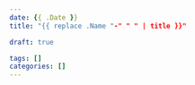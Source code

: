 ```yaml
---
date: {{ .Date }}
title: "{{ replace .Name "-" " " | title }}"

draft: true

tags: []
categories: []
---
```



